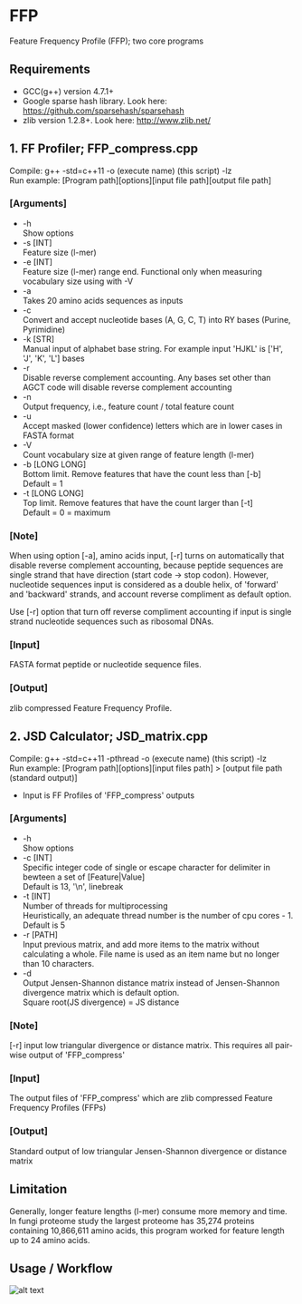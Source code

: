 # FFP
Feature Frequency Profile (FFP); two core programs


## Requirements  
- GCC(g++) version 4.7.1+  
- Google sparse hash library. Look here: https://github.com/sparsehash/sparsehash  
- zlib version 1.2.8+. Look here: http://www.zlib.net/  


## 1. FF Profiler; FFP_compress.cpp
Compile: g++ -std=c++11 -o (execute name) (this script) -lz  
Run example: [Program path][options][input file path][output file path]  

### [Arguments]
* -h  
    Show options  
* -s [INT]  
    Feature size (l-mer)  
* -e [INT]  
    Feature size (l-mer) range end. Functional only when measuring vocabulary size using with -V  
* -a  
    Takes 20 amino acids sequences as inputs  
* -c  
    Convert and accept nucleotide bases (A, G, C, T) into RY bases (Purine, Pyrimidine)
* -k [STR]  
    Manual input of alphabet base string. For example input 'HJKL' is ['H', 'J', 'K', 'L'] bases  
* -r  
    Disable reverse complement accounting. Any bases set other than AGCT code will disable reverse complement accounting  
* -n  
    Output frequency, i.e., feature count / total feature count  
* -u  
    Accept masked (lower confidence) letters which are in lower cases in FASTA format  
* -V  
    Count vocabulary size at given range of feature length (l-mer)  
* -b [LONG LONG]  
    Bottom limit. Remove features that have the count less than [-b]  
    Default = 1
* -t [LONG LONG]  
    Top limit. Remove features that have the count larger than [-t]  
    Default = 0 = maximum  
    

### [Note]

When using option [-a], amino acids input, [-r] turns on automatically that disable reverse complement accounting, because peptide sequences are single strand that have direction (start code -> stop codon). However, nucleotide sequences input is considered as a double helix, of 'forward' and 'backward' strands, and account reverse compliment as default option.

Use [-r] option that turn off reverse compliment accounting if input is single strand nucleotide sequences such as ribosomal DNAs.  


### [Input]
FASTA format peptide or nucleotide sequence files. 


### [Output]
zlib compressed Feature Frequency Profile.


## 2. JSD Calculator; JSD_matrix.cpp
Compile: g++ -std=c++11 -pthread -o (execute name) (this script) -lz  
Run example: [Program path][options][input files path] > [output file path (standard output)]

* Input is FF Profiles of 'FFP_compress' outputs

### [Arguments]

* -h  
    Show options  
* -c [INT]  
    Specific integer code of single or escape character for delimiter in bewteen a set of [Feature|Value]  
    Default is 13, '\n', linebreak
* -t [INT]  
    Number of threads for multiprocessing  
    Heuristically, an adequate thread number is the number of cpu cores - 1. Default is 5
* -r [PATH]  
    Input previous matrix, and add more items to the matrix without calculating a whole. File name is used as an item name but no longer than 10 characters.
* -d  
    Output Jensen-Shannon distance matrix instead of Jensen-Shannon divergence matrix which is default option.  
    Square root(JS divergence) = JS distance  
    

### [Note]
[-r] input low triangular divergence or distance matrix. This requires all pair-wise output of 'FFP_compress'


### [Input]
The output files of 'FFP_compress' which are zlib compressed Feature Frequency Profiles (FFPs)


### [Output]
Standard output of low triangular Jensen-Shannon divergence or distance matrix


## Limitation
Generally, longer feature lengths (l-mer) consume more memory and time.  
In fungi proteome study the largest proteome has 35,274 proteins containing 10,866,611 amino acids, this program worked for feature length up to 24 amino acids.


## Usage / Workflow
![alt text](FFP/FFP_flowchart.jpg "FFP_flowchart")
 
  
